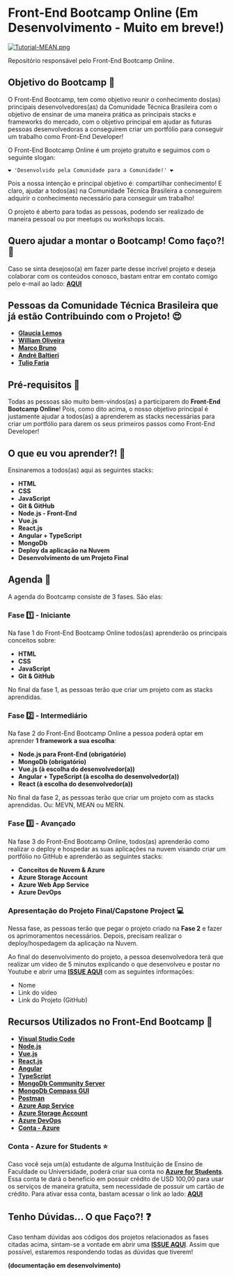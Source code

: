 # Front-End Bootcamp Online (Em Desenvolvimento - Muito em breve!)

[![Tutorial-MEAN.png](https://i.postimg.cc/9MgHHfS3/Tutorial-MEAN.png)](https://postimg.cc/WFZHMsTS)

Repositório responsável pelo Front-End Bootcamp Online.

## Objetivo do Bootcamp 🎯

O Front-End Bootcamp, tem como objetivo reunir o conhecimento dos(as) principais desenvolvedores(as) da Comunidade Técnica Brasileira com o objetivo de ensinar de uma maneira prática as principais stacks e frameworks do mercado, com o objetivo principal em ajudar as futuras pessoas desenvolvedoras a conseguirem criar um portfólio para conseguir um trabalho como Front-End Developer!

O Front-End Bootcamp Online é um projeto gratuito e seguimos com o seguinte slogan:

```
❤️ 'Desenvolvido pela Comunidade para a Comunidade!' ❤️
```

Pois a nossa intenção e principal objetivo é: compartilhar conhecimento! E claro, ajudar a todos(as) na Comunidade Técnica Brasileira a conseguirem adquirir o conhecimento necessário para conseguir um trabalho!

O projeto é aberto para todas as pessoas, podendo ser realizado de maneira pessoal ou por meetups ou workshops locais. 

## Quero ajudar a montar o Bootcamp! Como faço?! 🚩

Caso se sinta desejoso(a) em fazer parte desse incrível projeto e deseja colaborar com os conteúdos conosco, bastam entrar em contato comigo pelo e-mail ao lado: **[AQUI](mailto:glaucia_lemos86@hotmail.com)**

## Pessoas da Comunidade Técnica Brasileira que já estão Contribuindo com o Projeto! 😍

- **[Glaucia Lemos](https://twitter.com/glaucia_lemos86)**
- **[William Oliveira](https://twitter.com/w_oliveiras)**
- **[Marco Bruno](https://twitter.com/marcobrunobr)**
- **[André Baltieri](https://twitter.com/balta_io)**
- **[Tulio Faria](https://twitter.com/tuliofaria)**

## Pré-requisitos 📌

Todas as pessoas são muito bem-vindos(as) a participarem do **Front-End Bootcamp Online**! Pois, como dito acima, o nosso objetivo principal é justamente ajudar a todos(as) a aprenderem as stacks necessárias para criar um portfólio para darem os seus primeiros passos como Front-End Developer!

## O que eu vou aprender?! 📕

Ensinaremos a todos(as) aqui as seguintes stacks:

- **HTML**
- **CSS**
- **JavaScript**
- **Git & GitHub**
- **Node.js - Front-End**
- **Vue.js**
- **React.js**
- **Angular + TypeScript**
- **MongoDb**
- **Deploy da aplicação na Nuvem**
- **Desenvolvimento de um Projeto Final**

## Agenda 📒

A agenda do Bootcamp consiste de 3 fases. São elas:

### Fase 1️⃣ - Iniciante

Na fase 1 do Front-End Bootcamp Online todos(as) aprenderão os principais conceitos sobre:

- **HTML**
- **CSS**
- **JavaScript**
- **Git & GitHub**

No final da fase 1, as pessoas terão que criar um projeto com as stacks aprendidas.

### Fase 2️⃣ - Intermediário

Na fase 2 do Front-End Bootcamp Online a pessoa poderá optar em aprender **1 framework a sua escolha**:

- **Node.js para Front-End (obrigatório)**
- **MongoDb (obrigatório)**
- **Vue.js (à escolha do desenvolvedor(a))**
- **Angular + TypeScript (à escolha do desenvolvedor(a))**
- **React (à escolha do desenvolvedor(a))**

No final da fase 2, as pessoas terão que criar um projeto com as stacks aprendidas. Ou: MEVN, MEAN ou MERN.

### Fase 3️⃣ - Avançado

Na fase 3 do Front-End Bootcamp Online, todos(as) aprenderão como realizar o deploy e hospedar as suas aplicações na nuvem visando criar um portfólio no GitHub e aprenderão as seguintes stacks:

- **Conceitos de Nuvem & Azure**
- **Azure Storage Account**
- **Azure Web App Service**
- **Azure DevOps**

### Apresentação do Projeto Final/Capstone Project 💻

Nessa fase, as pessoas terão que pegar o projeto criado na **Fase 2** e fazer os aprimoramentos necessários. Depois, precisam realizar o deploy/hospedagem da aplicação na Nuvem.

Ao final do desenvolvimento do projeto, a pessoa desenvolvedora terá que realizar um vídeo de 5 minutos explicando o que desenvolveu e postar no Youtube e abrir uma **[ISSUE AQUI](https://github.com/glaucia86/frontend-bootcamp-online/issues)** com as seguintes informações:

- Nome 
- Link do vídeo
- Link do Projeto (GitHub)

## Recursos Utilizados no Front-End Bootcamp 🚀

- **[Visual Studio Code](https://aka.ms/AA5k0dt)**
- **[Node.js](https://nodejs.org/en/)**
- **[Vue.js](https://vuejs.org/)**
- **[React.js](https://pt-br.reactjs.org/)**
- **[Angular](https://angular.io/)**
- **[TypeScript](https://www.typescriptlang.org/)**
- **[MongoDb Community Server](https://www.mongodb.com/download-center/community)**
- **[MongoDb Compass GUI](https://www.mongodb.com/download-center/compass)**
- **[Postman](https://www.getpostman.com/)**
- **[Azure App Service](https://aka.ms/AA5jszp)**
- **[Azure Storage Account](https://aka.ms/AA5jszq)**
- **[Azure DevOps](https://aka.ms/AA5k880)**
- **[Conta - Azure](https://aka.ms/AA5k87y)**

### Conta - Azure for Students ⭐️

Caso você seja um(a) estudante de alguma Instituição de Ensino de Faculdade ou Universidade, poderá criar sua conta no **[Azure for Students](https://aka.ms/AA5k886)**. Essa conta te dará o benefício em possuir crédito de USD 100,00 para usar os serviços de maneira gratuita, sem necessidade de possuir um cartão de crédito. Para ativar essa conta, bastam acessar o link ao lado: **[AQUI](https://aka.ms/AA5k886)**

## Tenho Dúvidas... O que Faço?! ❓

Caso tenham dúvidas aos códigos dos projetos relacionados as fases citadas acima, sintam-se a vontade em abrir uma **[ISSUE AQUI](https://github.com/glaucia86/frontend-bootcamp-online/issues)**. Assim que possível, estaremos respondendo todas as dúvidas que tiverem!

**(documentação em desenvolvimento)**


